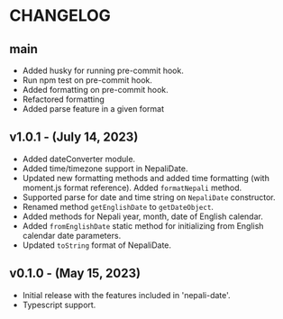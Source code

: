 # CHANGELOG

## main

-   Added husky for running pre-commit hook.
-   Run npm test on pre-commit hook.
-   Added formatting on pre-commit hook.
-   Refactored formatting
-   Added parse feature in a given format

## v1.0.1 - (July 14, 2023)

-   Added dateConverter module.
-   Added time/timezone support in NepaliDate.
-   Updated new formatting methods and added time formatting (with moment.js format reference). Added `formatNepali` method.
-   Supported parse for date and time string on `NepaliDate` constructor.
-   Renamed method `getEnglishDate` to `getDateObject`.
-   Added methods for Nepali year, month, date of English calendar.
-   Added `fromEnglishDate` static method for initializing from English calendar date parameters.
-   Updated `toString` format of NepaliDate.

## v0.1.0 - (May 15, 2023)

-   Initial release with the features included in 'nepali-date'.
-   Typescript support.

